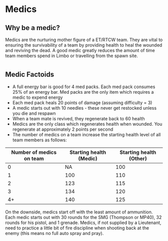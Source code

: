 # Medics

## Why be a medic?

Medics are the nurturing mother figure of a ET/RTCW team. They are vital to ensuring the survivability of a team by providing health to heal the wounded and reviving the dead. A good medic greatly reduces the amount of time team members spend in Limbo or travelling from the spawn site.

#
## Medic Factoids

- A full energy bar is good for 4 med packs. Each med pack consumes 25% of an energy bar. Med packs are the only item which requires a medic to expend energy
- Each med pack heals 20 points of damage (assuming difficulty = 3)
- A medic starts out with 10 needles - these never get restocked unless you die and respawn
- When a team mate is revived, they regenerate back to 60 health
- Medics are the only class which regenerates health when wounded. You regenerate at approximately 2 points per second
- The number of medics on a team increase the starting health level of all team members as follows:

| Number of medics on team | Starting health (Medic) | Starting health (Other) |
|--------------------------|-------------------------|-------------------------|
| 0                        | NA                      | 100                     |
| 1                        | 100                     | 110                     |
| 2                        | 123                     | 115                     |
| 3                        | 134                     | 120                     |
| 4+                       | 140                     | 125                     |



On the downside, medics start off with the least amount of ammunition. Each medic starts out with 30 rounds for the SMG (Thompson or MP40), 32 rounds for his pistol, and 1 grenade. Medics, if not supplied by a Lieutenant, need to practice a little bit of fire discipline when shooting back at the enemy (this means no full auto spray and pray).